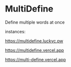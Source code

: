 # MultiDefine
Define multiple words at once

instances:

https://multidefine.luckyc.pw

https://multidefine.vercel.app

https://multi-define.vercel.app

